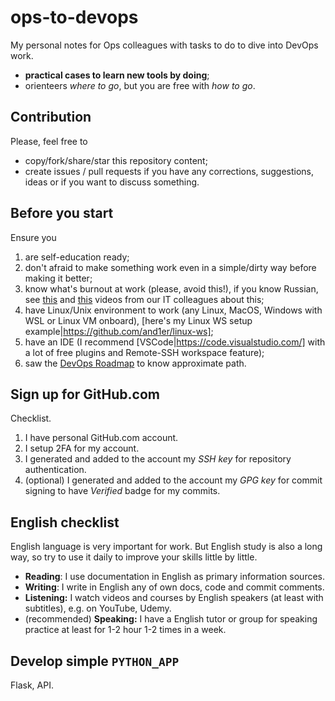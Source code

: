 # ops-to-devops

My personal notes for Ops colleagues with tasks to do to dive into DevOps work.

* **practical cases to learn new tools by doing**;
* orienteers _where to go_, but you are free with _how to go_.

## Contribution

Please, feel free to

* copy/fork/share/star this repository content;
* create issues / pull requests if you have any corrections, suggestions, ideas or if you want to discuss something.

## Before you start

Ensure you

1. are self-education ready;
2. don't afraid to make something work even in a simple/dirty way before making it better;
3. know what's burnout at work (please, avoid this!), if you know Russian, see [this](https://youtu.be/TeSOcYzwx9A) and [this](https://youtu.be/fppiS0gUX7A) videos from our IT colleagues about this;
4. have Linux/Unix environment to work (any Linux, MacOS, Windows with WSL or Linux VM onboard), [here's my Linux WS setup example|https://github.com/and1er/linux-ws];
5. have an IDE (I recommend [VSCode|https://code.visualstudio.com/] with a lot of free plugins and Remote-SSH workspace feature);
6. saw the [DevOps Roadmap](https://roadmap.sh/devops) to know approximate path.

## Sign up for GitHub.com

Checklist.

1. I have personal GitHub.com account.
2. I setup 2FA for my account.
3. I generated and added to the account my _SSH key_ for repository authentication.
4. (optional) I generated and added to the account my _GPG key_ for commit signing to have _Verified_ badge for my commits.


## English checklist

English language is very important for work. But English study is also a long way, so try to use it daily to improve your skills little by little.

* **Reading**: I use documentation in English as primary information sources.
* **Writing**: I write in English any of own docs, code and commit comments.
* **Listening:** I watch videos and courses by English speakers (at least with subtitles), e.g. on YouTube, Udemy.
* (recommended) **Speaking:** I have a English tutor or group for speaking practice at least for 1-2 hour 1-2 times in a week.

## Develop simple `PYTHON_APP`

Flask, API.

